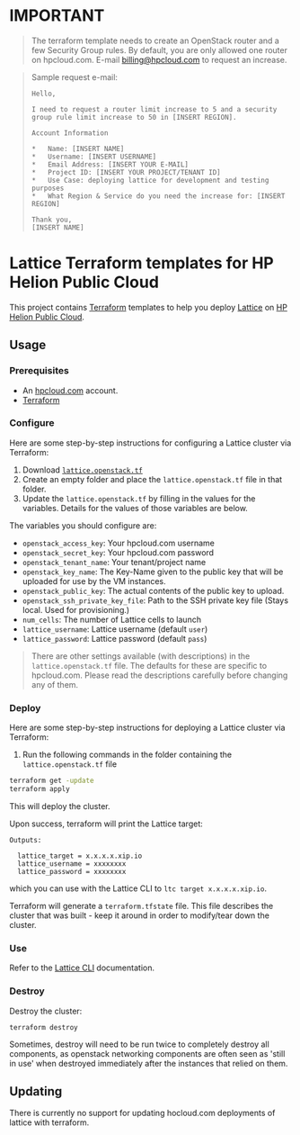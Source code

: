 # IMPORTANT

> The terraform template needs to create an OpenStack router and a few Security Group rules.
> By default, you are only allowed one router on hpcloud.com.
> E-mail billing@hpcloud.com to request an increase.

> Sample request e-mail:
> ```
> Hello,
> 
> I need to request a router limit increase to 5 and a security group rule limit increase to 50 in [INSERT REGION].
> 
> Account Information
> 
> *   Name: [INSERT NAME]
> *   Username: [INSERT USERNAME]
> *   Email Address: [INSERT YOUR E-MAIL]	
> *   Project ID: [INSERT YOUR PROJECT/TENANT ID]
> *   Use Case: deploying lattice for development and testing purposes
> *   What Region & Service do you need the increase for: [INSERT REGION]
> 
> Thank you,
> [INSERT NAME]
> ```

  
# Lattice Terraform templates for HP Helion Public Cloud

This project contains [Terraform](https://www.terraform.io/) templates to help you deploy
[Lattice](https://github.com/cloudfoundry-incubator/lattice) on
[HP Helion Public Cloud](http://www.hpcloud.com/). 

## Usage

### Prerequisites

* An [hpcloud.com](http://www.hpcloud.com/) account.
* [Terraform](https://www.terraform.io/downloads.html)

### Configure

Here are some step-by-step instructions for configuring a Lattice cluster via Terraform:

1. Download [`lattice.openstack.tf`](https://github.com/hpcloud/lattice/raw/hpcloud-v0.3.3/terraform/hpcloud/example/lattice.openstack.tf)
2. Create an empty folder and place the `lattice.openstack.tf` file in that folder.
3. Update the `lattice.openstack.tf` by filling in the values for the variables.  Details for the values of those variables are below.

The variables you should configure are:

* `openstack_access_key`: Your hpcloud.com username
* `openstack_secret_key`: Your hpcloud.com password
* `openstack_tenant_name`: Your tenant/project name
* `openstack_key_name`: The Key-Name given to the public key that will be uploaded for use by the VM instances.
* `openstack_public_key`: The actual contents of the public key to upload.
* `openstack_ssh_private_key_file`: Path to the SSH private key file (Stays local. Used for provisioning.)
* `num_cells`: The number of Lattice cells to launch
* `lattice_username`: Lattice username (default `user`)
* `lattice_password`: Lattice password (default `pass`)

> There are other settings available (with descriptions) in the `lattice.openstack.tf` file.
> The defaults for these are specific to hpcloud.com. Please read the descriptions carefully before changing any of them.

### Deploy

Here are some step-by-step instructions for deploying a Lattice cluster via Terraform:

1. Run the following commands in the folder containing the `lattice.openstack.tf` file

  ```bash
  terraform get -update
  terraform apply
  ```

  This will deploy the cluster.

Upon success, terraform will print the Lattice target:

```
Outputs:

  lattice_target = x.x.x.x.xip.io
  lattice_username = xxxxxxxx
  lattice_password = xxxxxxxx
```

which you can use with the Lattice CLI to `ltc target x.x.x.x.xip.io`.

Terraform will generate a `terraform.tfstate` file.  This file describes the cluster that was built - keep it around in order to modify/tear down the cluster.

### Use

Refer to the [Lattice CLI](../../ltc) documentation.

### Destroy

Destroy the cluster:

```
terraform destroy
```

Sometimes, destroy will need to be run twice to completely destroy all components, as openstack networking components are often seen as 'still in use' when destroyed immediately after the instances that relied on them.


## Updating

There is currently no support for updating hocloud.com deployments of lattice with terraform. 

